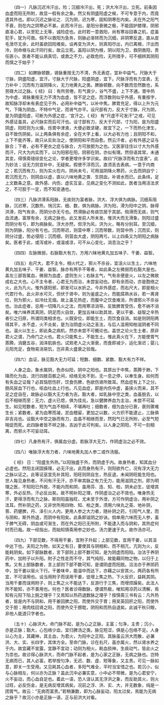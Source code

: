 <!-- { "loadSidebar": true } -->
　　（四一）凡脉沉迟冷汗出，险；沉细冷汗出，死；洪大冷汗出，立死。前条因血虚而阳无所附，故显一假有余之象。然又有阴盛阳虚之候，不可专意于内，而竟遗其外也。即以沉迟之脉论之．沉为阴，迟为寒，固知阴寒在内矣。夫在外之阳气不衰，则在内之阴寒必不甚。此而冷汗出，是阳分衰微之极，不能固护膝理，阴邪直凌心君，以至犯上无等，诚险症也。此时若一意救阳，尚有寒谷回春之机，症虽犯手，犹为可救。倘不以救阳为急务，则脉必渐转而为沉细，非阴寒反退，直从皮毛泄尽无余，此时虽欲回阳难矣。设再变为洪大，则真阳尽出，内已离根，汗出而冷，则命根与此汗同行矣，故云立死。盖阳以阴为根，阴以阳为卫，救阴救阳，贵任匪小。医者不能认病真切，或救之不力，必致危险，无所措手，可不细辨其阴阳而慎之于始乎？

　　（四二）如脾脉顿数，肾脉重按无力不清，外无表症，宜补中益气。尺脉大于寸脉，阴盛阳虚，宜汗。寸脉大于尺脉，阳盛阴虚，宜下。尺脉浮而有力宜表，无力补中；沉而有力滋阴降火，无力地黄丸之类。脾脉顿数，向不数而忽然数也，系劳碌大过之脉。《 经》 曰：有所劳倦，形气衰少，谷气不盛，上下不通。胃中热为中虚，肾脉重按无力不清为血虚，皆不足之症。而浮数则似乎外感，有重按字，故知脉浮却未有表症见于外，必用补中益气，以补中焦。脾胃充足，得以上升为元气，下降为阴血，不特中气足，而肾气亦平。设尺部有力，反大于寸脉，尺为阴，是为阴盛阳虚，可断为外感之症，‘宜汗之。《 经》 有“尺虚不可发汗”之戒，可见外感证虽具，必尺脉实而后可汗也。设寸部有力，反大于尺部，寸为阳，是为阳盛阴虚，阳旺则为火燥，烁胃中津液，大便必致坚硬，故宜下之，一下而热化津生，自不致伤阴矣。以上两条俱有余症，全在大字上看，以大必有力也；且阴阳不和，上下不能齐等，故只从实处治之，使阴阳和平而自愈。然云汗者，必有外感之证与脉合；下者，必有不更衣之症与脉合，方可放胆为之也。又医家往住以寸大为外感而汗，尺大为内实而下，以为阳邪在阳，阴邪在阴，亦似有理。然但语其常，未通其变，得慎斋错综变化之论，学者更增许多学识矣。故曰“尺脉浮而有力宜表”，此为妙法；设无力则宜补中，无疑矣。假使不浮而沉，直须丢去表病，一意于内商之；若沉而有力，则为实火在内，阴尚未亏，可用滋阴降火寒药，火去而阴自宁；若沉而无力，则阴血以虚，直以六味地黄之类．生阴血，补肾水而已。此条纬，足上文数条之意。故外感、内伤，虚实互呈，见病之变化不测如此，医者当用活法求之，不可胶于一定，而不知变通也。

　　（四三）凡脉洪滑系阳脉，无痰则为富者脉，洪大、浮大俱为病脉。沉细系阻脉，沉迟寒，沉数热，悄沉实、细、数，俱为病脉。洪为阳，滑为阳中之阴，脉得洪滑，阳气有余，而阴分亦无亏也。然滑脉必有痰饮居于其部。倘滑而无痰，则气血流通，富厚有余，无病之脉也。此又发前人所未发。惟洪大而无滑象，则阳过盛而阴分有亏，即为病脉矣。浮大亦然，但浮为风，洪为火，略有分别耳。至沉细，则为阴脉，阳分有亏也。沉而带迟，则营中寒；沉而带数，则营中热；沉而实，则阴分过盛，势必侵阳；沉而细，则营血大虚，阴阳两亏。以上四条又为阴阳之病脉矣。医者于此，或泻或补，或温或凉，可不从心变化，消息治之乎？

　　（四四）左脉微弱，右脉豁大有力，方用六昧地黄丸加五味子、干姜、益智。

　　（四五）右尺大，君不主令，相火代之，邪火不杀谷，宜沮火以生土，六味地黄丸加五味子、干姜、益智。脉亦有两手不等者，如此条之左微弱而右豁大是也。盖左三部皆属血，微弱为血虚，虚则生火；右脉主气，气有余便是火，以左之微故成右之大也。心不主令者，心君无为而治，未尝妄动也。即有余而动，亦是胞络之火，此为凡火。惟外感阳邪，即发可以水折之。今非外感症，而右尺大，即是相火代君行令。此火非水可灭，但伏于肾中，则为釜底之火，而能腐熟水谷，若一离肾位，则为邪火，如冷灶无烟。故上虽见热症，而腹中之饮食难消，所谓邪火不杀谷也。治此症者，忌用一切降凡火之法，而用寒凉消导。反致脾胃受伤，愈不纳不消矣。唯六味养其真阴，阴足而火自敛，更加五味以助其敛，更以干姜、益智之辛热者引之归原，所谓同类相求也。火既安位，即能生土，而饮食自消。如是则阴阳两得其平，水不虚，火不炎矣，是为治阴虚火动之圣法，与后人滥用知柏滋阴者不同也。温火以生土，即此条之病机，然亦未尝不可概论也。盖世之论火生土者，原非君火之谓，乃命门之火也。君火只能焦土，不能生土。惟此真火在下，方能使胃气蒸腾，消磨五谷，润泽肌肤也。试观老人之火渐衰，而食即减少，运化渐迟；婴儿元阳充足，食物易消易饥，岂非真火盛衰之验哉。

　　（四六）血证，脉见豁大无力可延；短数、细数、紧数、豁大有力不祥。

　　人身之血，象水属阴，色赤似阳，阴中之阳也。其原出于中焦，蒸腾于肺，下降而化为血，流行四肢百骸之间，经络无处不到，无一息之停，以奉生身。如何而有失血之证哉？必其恼怒伤肝，饮食伤脾，色欲伤肾所致耳。然血症有上下之分。肠风尿血下行也，呕血吐血上行也。凡见血症，即是内伤中虚，虽挟火而来，其不足之症自在，故脉必以豁大无力者为吉。豁大者，如乳脉中空之类，血虽脱去，以后不相继而至；无力，虚火已熄，俱为佳兆，急以健脾养血为主治，未尝不可延生。如见短数者，短为气血不相续，不堪再吐；细数者，细为血分已衰，衰则骤难生长；紧数者，紧为血寒而凝，淤血稽留，更加之以数，火方炽不能逮止，三脉俱非吉兆也。设豁大中空之脉而有力，血虽不相继而至，然阳气已无所附，必至气短喘促而死。此四脉者皆不祥之脉，吉凶于此可判矣。以人身之阴阳，不可一刻相离，而邪火不可妄动耳。

　　（四七）凡身热有汗，俱属血分虚。若脉浮大无力，作阴虚治之必不效。

　　（四八）唯脉浮大有力者，六味地黄丸加人参二或作汤服。

　　《 经》 日：“阳盛生外热。”以阳独盛于外，而阴虚于内。故身热者，知其血分必虚也。然阳主闭固揍理，必无汗出，此而身热有汗，则阳欲外亡，况有浮大无力之脉以证之。此等证巫宜先补其阳，阳旺则阴自生，热反退，未闻阴旺能生阳也。世人每见身热者，不问有汗无汗，亦不审其脉之有力无力，能用滋阴之剂，即为明理之医，不知阳已外脱，不能内而和阴，虽用芬、连、知、柏，阴未必生，徒增其寒，外必反热，汗必反出矣。故不明补阳之理，作阴虚治之必不效也。唯身热无汗，更得浮而有力之脉，斯则阳虽独旺，尤未至于外泄，方可作阴虚治，用补阴之法耳。然补阴之药，又非世所用四物、知、柏之类，须用六味丸之英、地补阴，菩、药健脾，丹、泽引火人内，更用人参之大力者，随补阴之药，引阳气人里，而与阴和，斯外热退，而阴中有阳矣。此条即滋阴之妙诀。倘单用六味而无人参，虽于脾气无碍，阴血或可渐生，而在外之阳已无所附，不能逮入而与阴和，其热症何时而已哉。故一经指出，而始知慎斋用参之妙也。汤力更速于丸，故作汤亦可。

　　（四九）下部见数，不得用干姜，宜附子升起；上部见数，宜用干姜，以其沮中达下也。夫阳之为物，如天之有日，要使其与阴相和，而不相亢，亢则为火，反能耗阴矣。如下部脉数者，言下部则上部不数可知，是为阴虚而阳陷。治法于养阴药中，加附子以升阳。附子之性走而不守，其气纯阳，故能藉同物之物，以归于上焦。又有上部脉数者，言上部则下部不数可知，是谓阴虚而阳脱。洽法亦于养阴药中，加干姜以驱火下行。干姜味辛，能温中而达下，亦藉之以安其火。两药各有所宜，不可误用也。设当用附子而误用干姜，徒增上焦之热，下火反炽，益耗其阴。当用千姜而误用附子，则上焦之火不能达下，反游行于三焦，而增烦躁矣。此法人所不能知，亦不善用也。何也？医者诊得数脉，便谓热极，唯知用凉药以清解，焉知有元阳下陷上脱之理乎？又焉知以热药退数脉之理乎？按慎斋三书有云：凡外热者，皆是内不与阴和，用干姜回脾之阳，而使外交于胃；用吴英回肝之阳，而使外交于胆；用肉桂回肾之阳，而使外交于膀耽，阴阳和而热自退矣。此诚干秋只眼，非他人能道只字者也。

　　（五十）心脉洪大，命门脉不起，是为心之正脉，主富；匀净，主贵；沉小，亦是正脉；豁大，心包络少血，宜归脾汤之类。脉见短涩，俱是心包络不足。人身以心为主，其藏神，其主血，为君火，为阳中之正阳。其脉虽云洪大而散，必兼洪、大、实、长四字，其体方全。至命门脉，诊在右尺，虽亦属火，然以肾水养之于内，故宜藏不宣露，宜静不宜动；动则为相火，耗血损神，生痰动气，皆此火之为祟也。故诊得心脉洪大，而命门脉不起者，是为心家之正脉，无病之脉也。岂特无病而已，其人必富。若举按匀净，无迟、数、虚、短等象，又主贵。可见一脉如意，即关一生受用。又见耗其心血者，多阳气难全，平时当宝惜之也。若沉小，似与心脉相左，何以亦为正脉？盖此沉中必兼实意，小中必不带微，是为心君安宁，火不妄动，而心血自足也。着此一语，恐人误认其无浮洪之象，而反助其火，则火过旺，必反伤金，是无病反增其病矣。况前之浮、洪、实、大，并无数象，纯是一团胃气。故云：“无病而富贵。”若稍兼数，即为心脉妄动，阳太过矣，焉能为无病之脉乎？故沉小亦是正脉一语，正与前洪大对看。

